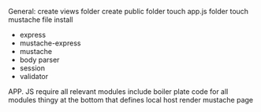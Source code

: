 General:
create views folder
create public folder
touch app.js folder
touch mustache file
install
  - express
  - mustache-express
  - mustache
  - body parser
  - session
  - validator


APP. JS
require all relevant modules
include boiler plate code for all modules
thingy at the bottom that defines local host
render mustache page
